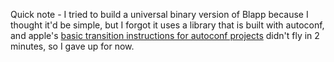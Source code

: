 <!--
.. title: Universal
.. date: 2006/01/10 17:26
.. slug: universal
.. link:
.. description:
.. tags: mac, programming
-->


Quick note - I tried to build a universal binary version of Blapp because I thought it'd be simple, but I forgot it uses a library that is built with autoconf, and apple's [basic transition instructions for autoconf projects](http://developer.apple.com/technotes/tn2005/tn2137.html) didn't fly in 2 minutes, so I gave up for now.
